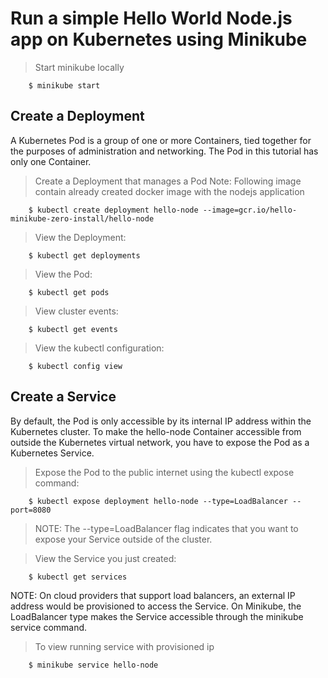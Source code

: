 # Run a simple Hello World Node.js app on Kubernetes using Minikube

>Start minikube locally

```
    $ minikube start
```

## Create a Deployment
A Kubernetes Pod is a group of one or more Containers, tied together for the purposes of administration and networking. The Pod in this tutorial has only one Container.

> Create a Deployment that manages a Pod
>Note: Following image contain already created docker image with the nodejs application

```
    $ kubectl create deployment hello-node --image=gcr.io/hello-minikube-zero-install/hello-node
```

> View the Deployment:

```
    $ kubectl get deployments
```

> View the Pod:

```
    $ kubectl get pods
```

>View cluster events:

```
    $ kubectl get events
```

> View the kubectl configuration:

```
    $ kubectl config view
```

## Create a Service
By default, the Pod is only accessible by its internal IP address within the Kubernetes cluster. To make the hello-node Container accessible from outside the Kubernetes virtual network, you have to expose the Pod as a Kubernetes Service.

> Expose the Pod to the public internet using the kubectl expose command:
```
    $ kubectl expose deployment hello-node --type=LoadBalancer --port=8080
```
> NOTE: The --type=LoadBalancer flag indicates that you want to expose your Service outside of the cluster.

> View the Service you just created:
```
    $ kubectl get services
```
NOTE: On cloud providers that support load balancers, an external IP address would be provisioned to access the Service. On Minikube, the LoadBalancer type makes the Service accessible through the minikube service command.

> To view running service with provisioned ip 
```
    $ minikube service hello-node
```